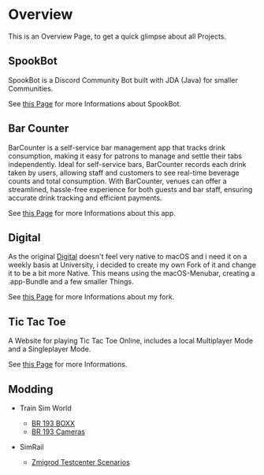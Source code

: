 # Overview

This is an Overview Page, to get a quick glimpse about all Projects.

## SpookBot

SpookBot is a Discord Community Bot built with JDA (Java) for smaller Communities.

See [this Page](./spookbot.md) for more Informations about SpookBot.

## Bar Counter

BarCounter is a self-service bar management app that tracks drink consumption, making it easy for patrons to manage and settle their tabs independently. Ideal for self-service bars, BarCounter records each drink taken by users, allowing staff and customers to see real-time beverage counts and total consumption. With BarCounter, venues can offer a streamlined, hassle-free experience for both guests and bar staff, ensuring accurate drink tracking and efficient payments.

See [this Page](./barcounter.md) for more Informations about this app.

## Digital

As the original [Digital](https://github.com/hneemann/Digital) doesn't feel very native to macOS and i need it on a weekly basis at University, i decided to create my own Fork of it and change it to be a bit more Native. This means using the macOS-Menubar, creating a .app-Bundle and a few smaller Things.

See [this Page](./digital.md) for more Informations about my fork.

## Tic Tac Toe

A Website for playing Tic Tac Toe Online, includes a local Multiplayer Mode and a Singleplayer Mode.

See [this Page](./tictactoe.md) for more Informations.

## Modding

- Train Sim World

    - [BR 193 BOXX](./modding/vectron_boxx)
    - [BR 193 Cameras](./modding/vectron_camera)

- SimRail

    - [Zmigrod Testcenter Scenarios](./modding/zmigrodtc)
